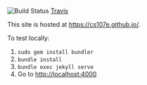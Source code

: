 ![Build Status](https://travis-ci.com/cs107e/staff.svg?token=BftLM4kSr1QfgPspi6aF&branch=master) [Travis](https://travis-ci.com/cs107e/staff)

This site is hosted at <https://cs107e.github.io/>.

To test locally:

1. `sudo gem install bundler`
2. `bundle install`
3. `bundle exec jekyll serve`
4. Go to <http://localhost:4000>
